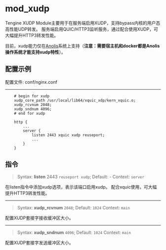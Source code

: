 # mod_xudp

Tengine XUDP Module主要用于在服务端启用XUDP，支持bypass内核的用户态高性能UDP转发。
服务端启用QUIC/HTTP3监听服务，通过配合使用XUDP，可大幅提升HTTP3转发性能。

目前，xudp能力仅在[Anolis](https://hub.docker.com/r/openanolis/anolisos)系统上支持（**注意：需要宿主机和docker都是Anolis操作系统才能支持xudp特性**）。

## 配置示例

配置文件: conf/nginx.conf

---
```
    # begin for xudp
    xudp_core_path /usr/local/lib64/xquic_xdp/kern_xquic.o;
    xudp_rcvnum 2048;
    xudp_sndnum 4096;
    # end for xudp

    http {
        ...
        server {
            listen 2443 xquic xudp reuseport;
            ...
        }
    }
```

## 指令

> Syntax: **listen** 2443 `reuseport xudp`;
> Default: -
> Context: `server`

在listen指令中添加xudp选项，表示该端口启用xudp。
配合xquic使用，可大幅提升HTTP3转发性能。

---
> Syntax: **xudp_rcvnum** `2048`;
> Default: `1024`
> Context: `main`

配置XUDP套接字接收缓冲区大小。

---
> Syntax: **xudp_sndnum** `4096`;
> Default: `1024`
> Context: `main`

配置XUDP套接字发送缓冲区大小。
